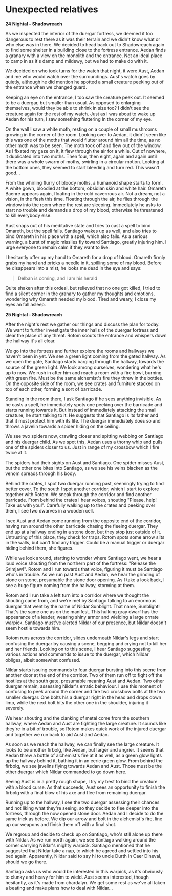 # Unexpected relatives

**24 Nightal - Shadowreach**

As we inspected the interior of the duergar fortress, we deemed it too dangerous to rest there as it was their terrain and we didn't know what or who else was in there. We decided to head back out to Shadowreach again to find some shelter in a building close to the fortress entrance. Aedan finds a granary with a view on the monolith and the entrance. Not an ideal place to camp in as it's damp and mildewy, but we had to make do with it.

We decided on who took turns for the watch that night, it were Aust, Aedan and me who would watch over the surroundings. Aust's watch goes by quietly, although he did mention he spotted a small creature peeking out of the entrance when we changed guard.

Keeping an eye on the entrance, I too saw the creature peek out. It seemed to be a duergar, but smaller than usual. As opposed to enlarging themselves, would they be able to shrink in size too? I didn't see the creature again for the rest of my watch. Just as I was about to wake up Aedan for his turn, I saw something fluttering In the corner of my eye.

On the wall I saw a white moth, resting on a couple of small mushrooms growing in the corner of the room. Looking over to Aedan, it didn't seem like this was one of the moths that would flutter around him all the time, as no other moth was to be seen. The moth took off and flew out of the window. As I fixated my gaze on it, it flew through the air for a while. Out of nowhere, it duplicated into two moths. Then four, then eight, again and again until there was a whole swarm of moths, swirling in a circular motion. Looking at the bottom ones, they seemed to start bleeding and turn red. This wasn't good...

From the whirling flurry of bloody moths, a humanoid shape starts to form. A white gown, bloodied at the bottom, obsidian skin and white hair. Omareth Baenre appears again, floating in the cold cavernous air. Not a dream, not a vision, in the flesh this time. Floating through the air, he flies through the window into the room where the rest are sleeping. Immediately he asks to start no trouble and demands a drop of my blood, otherwise he threatened to kill everybody else.

Aust snaps out of his meditative state and tries to cast a spell to bind Omareth, but the spell fails. Santiago wakes up as well, and also tries to bind Omareth in his place with a spell, which also fails. As a serious warning, a burst of magic missiles fly toward Santiago, greatly injuring him. I urge everyone to remain calm if they want to live. 

I hesitantly offer up my hand to Omareth for a drop of blood. Omareth firmly grabs my hand and pricks a needle in it, spilling some of my blood. Before he disappears into a mist, he looks me dead in the eye and says:

> Delban is coming, and I am his herald

Quite shaken after this ordeal, but relieved that no one got killed, I tried to find a silent corner in the granary to gather my thoughts and emotions, wondering why Omareth needed my blood. Tired and weary, I close my eyes an fall asleep.

**25 Nightal - Shadowreach**

After the night's rest we gather our things and discuss the plan for today. We want to further investigate the inner halls of the duergar fortress and clear the place of any threat. Rotom scouts the entrance and whispers down the hallway it's all clear.

We go into the fortress and further explore the rooms and hallways we haven't been in yet. We see a green light coming from the gated hallway. As we open the gate, Santiago starts barging through the hallway, towards the source of the green light. We look among ourselves, wondering what he's up to now. We rush in after him and reach a room with a fire bowl, burning with green fire. Must be the same alchemist's fire they threw in the bottles. On the opposite side of the room, we see crates and furniture stacked on top of each other, forming a sort of barricade.

Standing in the room there, I ask Santiago if he sees anything invisible. As he casts a spell, he immediately spots one peeking over the barricade and starts running towards it. But instead of immediately attacking the small creature, he start talking to it. He suggests that Santiago is its father and that it must protect him with its life. The duergar immediately does so and throws a javelin towards a spider hiding on the ceiling.

We see two spiders now, crawling closer and spitting webbing on Santiago and his duergar child. As we spot this, Aedan uses a thorny whip and pulls one of the spiders closer to us. Just in range of my crossbow which I fire twice at it.

The spiders had their sights on Aust and Santiago. One spider misses Aust, but the other one bites into Santiago, as we see his veins blacken as the venom spreads through his body.

Behind the crates, I spot two duergar running past, seemingly trying to find better cover. To the south I spot another corridor, which I start to explore together with Rotom. We sneak through the corridor and find another barricade. From behind the crates I hear voices, shouting "Please, help! Take us with you!". Carefully walking up to the crates and peeking over them, I see two dwarves in a wooden cell.

I see Aust and Aedan come running from the opposite end of the corridor, having run around the other barricade chasing the fleeing duergar. They end up at a hallway ending in a stone door, but they stop just outside of it. Untrusting of this place, they check for traps. Rotom spots some arrow slits in the walls, but can't find any trigger. Could be a manual trigger or duergar hiding behind them, she figures.

While we look around, starting to wonder where Santiago went, we hear a loud voice shouting from the northern part of the fortress: "Release the Grimjaw!". Rotom and I run towards that voice, figuring it must be Santiago who's in trouble. As we run past Aust and Aedan, we hear the grinding of stone on stone, presumable the stone door opening. As I take a look back, I see a huge figure coming from the hallway, storming at them.

Rotom and I run take a left turn into a corridor where we thought the shouting came from, and we're met by Santiago talking to an enormous duergar that went by the name of Nildar Sunblight. That name, Sunblight! That's the same one as on the manifest. This hulking gray dwarf has the appearance of a leader, wearing shiny armor and wielding a large ornate warpick. Santiago must've alerted Nildar of our presence, but Nildar doesn't seem hostile towards him.

Rotom runs across the corridor, slides underneath Nildar's legs and start confusing the duergar by causing a scene, begging and crying not to kill her and her friends. Looking on to this scene, I hear Santiago suggesting various actions and commands to issue to the duergar, which Nildar obliges, albeit somewhat confused.

Nildar starts issuing commands to four duergar bursting into this scene from another door at the end of the corridor. Two of them run off to fight off the hostiles at the south gate, presumable meaning Aust and Aedan. Two other duergar remain, assessing Nildar's erratic behaviour. I use this moment of confusing to peek around the corner and fire two crossbow bolts at the two smaller duergar. One bolts his a duergar right in the head and drops down limp, while the next bolt hits the other one in the shoulder, injuring it severely.

We hear shouting and the clanking of metal come from the southern hallway, where Aedan and Aust are fighting the large creature. It sounds like they're in a bit of trouble, so Rotom makes quick work of the injured duergar and together we run back to aid Aust and Aedan.

As soon as we reach the hallway, we can finally see the large creature. It looks to be another firbolg, like Aedan, but larger and angrier. It seems that Aedan threw a bottle of alchemist's fire at it as well, as a green glow lights up the hallway behind it, bathing it in an eerie green glow. From behind the firbolg, we see javelins flying towards Aedan and Aust. Those must be the other duergar which Nildar commanded to go down here.

Seeing Aust is in a pretty rough shape, I try my best to bind the creature with a blood curse. As that succeeds, Aust sees an opportunity to finish the firbolg with a final blow of his axe and flee from remaining duergar.

Running up to the hallway, I see the two duergar assessing their chances and not liking what they're seeing, so they decide to flee deeper into the fortress, through the now opened stone door. Aedan and I decide to do the same trick as before. We dip our arrow and bolt in the alchemist's fire, line up our weapons and finish them off with a final shot.

We regroup and decide to check up on Santiago, who's still alone up there with Nildar. As we run north again, we see Santiago walking around the corner carrying Nildar's mighty warpick. Santiago mentioned that he suggested that Nildar take a nap, to which he agreed and settled into his bed again. Apparently, Nildar said to say hi to uncle Durth in Caer Dineval, should we go there.

Santiago asks us who would be interested in this warpick, as it's obviously to clunky and heavy for him to wield. Aust seems interested, though hesitantly, as it's made from chardalyn. We get some rest as we've all taken a beating and make plans how to deal with Nildar...